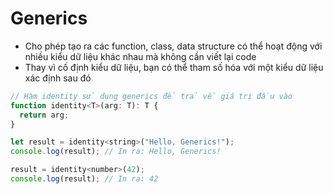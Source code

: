 # Generics
- Cho phép tạo ra các function, class, data structure có thể hoạt động với nhiều kiểu dữ liệu khác nhau mà không cần viết lại code
- Thay vì cố định kiểu dữ liệu, bạn có thể tham số hóa với một kiểu dữ liệu xác định sau đó
```js
// Hàm identity sử dụng generics để trả về giá trị đầu vào
function identity<T>(arg: T): T {
  return arg;
}

let result = identity<string>("Hello, Generics!");
console.log(result); // In ra: Hello, Generics!

result = identity<number>(42);
console.log(result); // In ra: 42
```